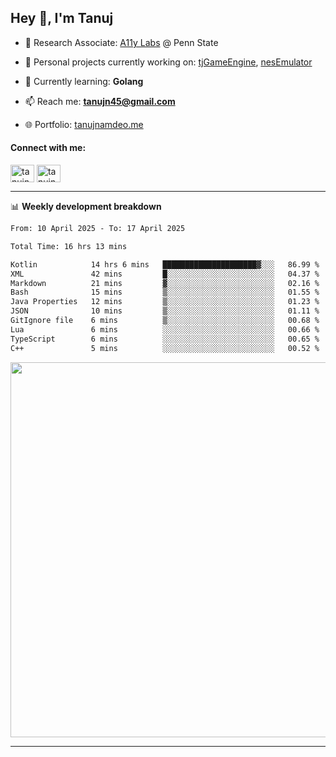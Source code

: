 <h2>Hey 👋, I'm Tanuj</h2>

- 🔬 Research Associate: [A11y Labs](https://a11y.ist.psu.edu/) @ Penn State 

- 🔭 Personal projects currently working on: [tjGameEngine](https://github.com/tanujn45/tjGameEngine), [nesEmulator](https://github.com/tanujn45/nesEmulator)

- 🌱 Currently learning: **Golang**

- 📫 Reach me: **tanujn45@gmail.com**

- 🌐 Portfolio: [tanujnamdeo.me](https://tanujnamdeo.me/)

<h4 align="left">Connect with me:</h4>
<p align="left">
<a href="https://twitter.com/tanujn45" target="blank"><img align="center" src="https://raw.githubusercontent.com/rahuldkjain/github-profile-readme-generator/master/src/images/icons/Social/twitter.svg" alt="tanujn45" height="28" width="38" /></a>
<a href="https://linkedin.com/in/tanujn45" target="blank"><img align="center" src="https://raw.githubusercontent.com/rahuldkjain/github-profile-readme-generator/master/src/images/icons/Social/linked-in-alt.svg" alt="tanujn45" height="28" width="38" /></a>
</p>

-------

📊 **Weekly development breakdown**
<!--START_SECTION:waka-->

```txt
From: 10 April 2025 - To: 17 April 2025

Total Time: 16 hrs 13 mins

Kotlin            14 hrs 6 mins   █████████████████████▓░░░   86.99 %
XML               42 mins         █░░░░░░░░░░░░░░░░░░░░░░░░   04.37 %
Markdown          21 mins         ▓░░░░░░░░░░░░░░░░░░░░░░░░   02.16 %
Bash              15 mins         ▒░░░░░░░░░░░░░░░░░░░░░░░░   01.55 %
Java Properties   12 mins         ▒░░░░░░░░░░░░░░░░░░░░░░░░   01.23 %
JSON              10 mins         ▒░░░░░░░░░░░░░░░░░░░░░░░░   01.11 %
GitIgnore file    6 mins          ▒░░░░░░░░░░░░░░░░░░░░░░░░   00.68 %
Lua               6 mins          ░░░░░░░░░░░░░░░░░░░░░░░░░   00.66 %
TypeScript        6 mins          ░░░░░░░░░░░░░░░░░░░░░░░░░   00.65 %
C++               5 mins          ░░░░░░░░░░░░░░░░░░░░░░░░░   00.52 %
```

<!--END_SECTION:waka-->

<img src="https://wakatime.com/share/@018e9abd-1aa4-4aa6-9db7-5ca3b999e810/4650b67a-98aa-46b4-b598-3d8a2451f0df.svg" width="600"/>

-------

